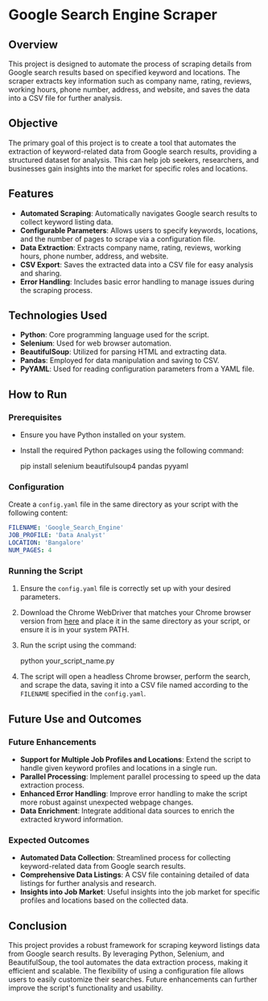 # Google Search Engine Scraper

## Overview
This project is designed to automate the process of scraping details from Google search results based on specified keyword and locations. The scraper extracts key information such as company name, rating, reviews, working hours, phone number, address, and website, and saves the data into a CSV file for further analysis.

## Objective
The primary goal of this project is to create a tool that automates the extraction of keyword-related data from Google search results, providing a structured dataset for analysis. This can help job seekers, researchers, and businesses gain insights into the market for specific roles and locations.

## Features
- **Automated Scraping**: Automatically navigates Google search results to collect keyword listing data.
- **Configurable Parameters**: Allows users to specify keywords, locations, and the number of pages to scrape via a configuration file.
- **Data Extraction**: Extracts company name, rating, reviews, working hours, phone number, address, and website.
- **CSV Export**: Saves the extracted data into a CSV file for easy analysis and sharing.
- **Error Handling**: Includes basic error handling to manage issues during the scraping process.

## Technologies Used
- **Python**: Core programming language used for the script.
- **Selenium**: Used for web browser automation.
- **BeautifulSoup**: Utilized for parsing HTML and extracting data.
- **Pandas**: Employed for data manipulation and saving to CSV.
- **PyYAML**: Used for reading configuration parameters from a YAML file.

## How to Run
### Prerequisites
- Ensure you have Python installed on your system.
- Install the required Python packages using the following command:

  pip install selenium beautifulsoup4 pandas pyyaml


### Configuration
Create a `config.yaml` file in the same directory as your script with the following content:

```yaml
FILENAME: 'Google_Search_Engine'
JOB_PROFILE: 'Data Analyst'
LOCATION: 'Bangalore'
NUM_PAGES: 4
```

### Running the Script
1. Ensure the `config.yaml` file is correctly set up with your desired parameters.
2. Download the Chrome WebDriver that matches your Chrome browser version from [here](https://sites.google.com/a/chromium.org/chromedriver/) and place it in the same directory as your script, or ensure it is in your system PATH.
3. Run the script using the command:

   python your_script_name.py

4. The script will open a headless Chrome browser, perform the search, and scrape the data, saving it into a CSV file named according to the `FILENAME` specified in the `config.yaml`.

## Future Use and Outcomes
### Future Enhancements
- **Support for Multiple Job Profiles and Locations**: Extend the script to handle given keyword profiles and locations in a single run.
- **Parallel Processing**: Implement parallel processing to speed up the data extraction process.
- **Enhanced Error Handling**: Improve error handling to make the script more robust against unexpected webpage changes.
- **Data Enrichment**: Integrate additional data sources to enrich the extracted kryword information.

### Expected Outcomes
- **Automated Data Collection**: Streamlined process for collecting keyword-related data from Google search results.
- **Comprehensive Data Listings**: A CSV file containing detailed of data listings for further analysis and research.
- **Insights into Job Market**: Useful insights into the job market for specific profiles and locations based on the collected data.

## Conclusion
This project provides a robust framework for scraping keyword listings data from Google search results. By leveraging Python, Selenium, and BeautifulSoup, the tool automates the data extraction process, making it efficient and scalable. The flexibility of using a configuration file allows users to easily customize their searches. Future enhancements can further improve the script's functionality and usability.
